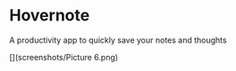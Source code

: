 Hovernote
=========

A productivity app to quickly save your notes and thoughts

[](screenshots/Picture 6.png)
